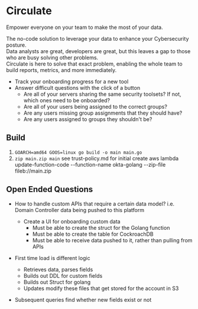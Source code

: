 # Circulate

Empower everyone on your team to make the most of your data.

The no-code solution to leverage your data to enhance your Cybersecurity posture. <br />
Data analysts are great, developers are great, but this leaves a gap to those who are busy solving other problems. <br />
Circulate is here to solve that exact problem, enabling the whole team to build reports, metrics, and more immediately.


- Track your onboarding progress for a new tool
- Answer difficult questions with the click of a button
    - Are all of your servers sharing the same security toolsets? If not, which ones need to be onboarded?
    - Are all of your users being assigned to the correct groups?
    - Are any users missing group assignments that they should have?
    - Are any users assigned to groups they shouldn't be?


## Build

1. `GOARCH=amd64 GOOS=linux go build -o main main.go`
1. `zip main.zip main`
see trust-policy.md for initial create
aws lambda update-function-code --function-name okta-golang --zip-file fileb://main.zip


## Open Ended Questions
- How to handle custom APIs that require a certain data model? i.e. Domain Controller data being pushed to this platform 
    - Create a UI for onboarding custom data
        - Must be able to create the struct for the Golang function
        - Must be able to create the table for CockroachDB
        - Must be able to receive data pushed to it, rather than pulling from APIs

- First time load is different logic
    - Retrieves data, parses fields
    - Builds out DDL for custom fields
    - Builds out Struct for golang
    - Updates modify these files that get stored for the account in S3

- Subsequent queries find whether new fields exist or not